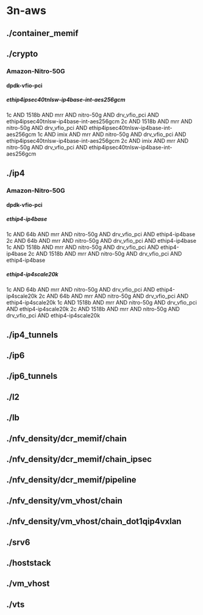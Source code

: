 # 3n-aws
## ./container_memif
## ./crypto
### Amazon-Nitro-50G
#### dpdk-vfio-pci
##### ethip4ipsec40tnlsw-ip4base-int-aes256gcm
1c AND 1518b AND mrr AND nitro-50g AND drv_vfio_pci AND ethip4ipsec40tnlsw-ip4base-int-aes256gcm
2c AND 1518b AND mrr AND nitro-50g AND drv_vfio_pci AND ethip4ipsec40tnlsw-ip4base-int-aes256gcm
1c AND imix AND mrr AND nitro-50g AND drv_vfio_pci AND ethip4ipsec40tnlsw-ip4base-int-aes256gcm
2c AND imix AND mrr AND nitro-50g AND drv_vfio_pci AND ethip4ipsec40tnlsw-ip4base-int-aes256gcm
## ./ip4
### Amazon-Nitro-50G
#### dpdk-vfio-pci
##### ethip4-ip4base
1c AND 64b AND mrr AND nitro-50g AND drv_vfio_pci AND ethip4-ip4base
2c AND 64b AND mrr AND nitro-50g AND drv_vfio_pci AND ethip4-ip4base
1c AND 1518b AND mrr AND nitro-50g AND drv_vfio_pci AND ethip4-ip4base
2c AND 1518b AND mrr AND nitro-50g AND drv_vfio_pci AND ethip4-ip4base
##### ethip4-ip4scale20k
1c AND 64b AND mrr AND nitro-50g AND drv_vfio_pci AND ethip4-ip4scale20k
2c AND 64b AND mrr AND nitro-50g AND drv_vfio_pci AND ethip4-ip4scale20k
1c AND 1518b AND mrr AND nitro-50g AND drv_vfio_pci AND ethip4-ip4scale20k
2c AND 1518b AND mrr AND nitro-50g AND drv_vfio_pci AND ethip4-ip4scale20k
## ./ip4_tunnels
## ./ip6
## ./ip6_tunnels
## ./l2
## ./lb
## ./nfv_density/dcr_memif/chain
## ./nfv_density/dcr_memif/chain_ipsec
## ./nfv_density/dcr_memif/pipeline
## ./nfv_density/vm_vhost/chain
## ./nfv_density/vm_vhost/chain_dot1qip4vxlan
## ./srv6
## ./hoststack
## ./vm_vhost
## ./vts
